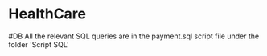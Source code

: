 # HealthCare


#DB
All the relevant SQL queries are in the payment.sql script file under the folder 'Script SQL'
